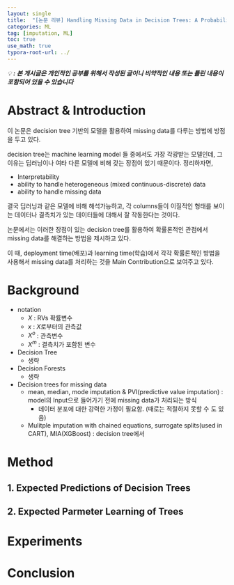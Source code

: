 ```yaml
---
layout: single
title:  "[논문 리뷰] Handling Missing Data in Decision Trees: A Probabilistic Approach"
categories: ML
tag: [imputation, ML]
toc: true
use_math: true
typora-root-url: ../
---
```


*:bulb: **: 본 게시글은 개인적인 공부를 위해서 작성된 글이니 비약적인 내용 또는 틀린 내용이 포함되어 있을 수 있습니다***

# Abstract & Introduction

이 논문은 decision tree 기반의 모델을 활용하여 missing data를 다루는 방법에 방점을 두고 있다. 

decision tree는 machine learning model 들 중에서도 가장 각광받는 모델인데, 그 이유는 딥러닝이나 여타 다른 모델에 비해 갖는 장점이 있기 때문이다. 정리하자면,

+ Interpretability
+ ability to handle heterogeneous (mixed continuous-discrete) data
+ ability to handle missing data

결국 딥러닝과 같은 모델에 비해 해석가능하고, 각 columns들이 이질적인 형태를 보이는 데이터나 결측치가 있는 데이터들에 대해서 잘 작동한다는 것이다.

논문에서는 이러한 장점이 있는 decision tree를 활용하여 확률론적인 관점에서 missing data를 해결하는 방법을 제시하고 있다.

이 때, deployment time(배포)과 learning time(학습)에서 각각 확률론적인 방법을 사용해서 missing data를 처리하는 것을 Main Contribution으로 보여주고 있다.

# Background

+ notation 
  + $X$ : RVs 확률변수
  + $x$ : $X$로부터의 관측값
  + $X^o$ : 관측변수
  + $X^m$ : 결측치가 포함된 변수
+ Decision Tree
  + 생략
+ Decision Forests
  + 생략
+ Decision trees for missing data
  + mean, median, mode imputation & PVI(predictive value imputation) : model의 Input으로 들어가기 전에 missing data가 처리되는 방식
    + 데이터 분포에 대한 강력한 가정이 필요함. (때로는 적절하지 못할 수 도 있음)
  + Mulitple imputation with chained equations, surrogate splits(used in CART), MIA(XGBoost) : decision tree에서  

# Method

## 1. Expected Predictions of Decision Trees

## 2. Expected Parmeter Learning of Trees

# Experiments

# Conclusion

